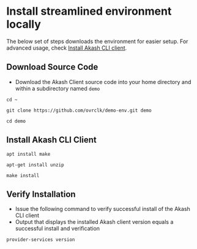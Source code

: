 # Install streamlined environment locally



The below set of steps downloads the environment for easier setup. For advanced usage, check [Install Akash CLI client](../../archived-resources/mainnet3-legacy-docs/detailed-steps/part-1.-install-akash.md).

## Download Source Code

* Download the Akash Client source code into your home directory and within a subdirectory named `demo`

```
cd ~

git clone https://github.com/ovrclk/demo-env.git demo

cd demo
```

## Install Akash CLI Client

```
apt install make

apt-get install unzip

make install
```

## Verify Installation

* Issue the following command to verify successful install of the Akash CLI client
* Output that displays the installed Akash client version equals a successful install and verification

```
provider-services version
```
